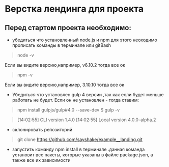 # Верстка лендинга для проекта 

## Перед стартом проекта необходимо:
 
* убедиться что установленный node.js и npm для этого неоходимо прописать команды в терминале или gitBash 

> node -v

Если вы видите версию,например, v6.10.2 тогда все ок 

> npm -v

Если вы видите версию,например, 3.10.10 тогда все ок 

* Убедиться что установлен gulp 4 версии ,так как если будет меньше работать не будет.
Если он не установлен - тогда ставим: 

> npm install gulpjs/gulp#4.0 --save-dev
>$ gulp -v

>[14:02:55] CLI version 1.4.0
>[14:02:55] Local version 4.0.0-alpha.2

* склонировать репозиторий

>git clone   https://github.com/sayshake/example__landing.git

* запустить команду npm install в терминале .данная команда установит все пакеты, которые указаны в файле package.json, а также все их зависимости 